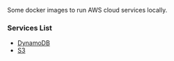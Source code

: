 Some docker images to run AWS cloud services locally.

### Services List

- [DynamoDB](./DynamoDB)
- [S3](./S3)
